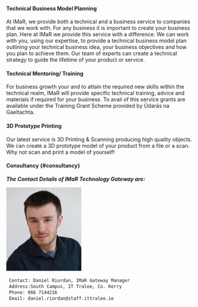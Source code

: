 #### Technical Business Model Planning

At IMaR, we provide both a technical and a business service to companies that we work with. For any business it is important to create your business plan. Here at IMaR we provide this service with a difference. We can work with you, using our expertise, to provide a technical business model plan outlining your technical business idea, your business objectives and how you plan to achieve them. Our team of experts can create a technical strategy to guide the lifetime of your product or service.

#### Technical Mentoring\/ Training

For business growth your and to attain the required new skills within the technical realm, IMaR will provide specific technical training, advice and materials if required for your business. To avail of this service grants are available under the Training Grant Scheme provided by Údarás na Gaeltachta.

#### **3D Prototype Printing**

Our latest service is 3D Printing & Scanning producing high quality objects. We can create a 3D prototype model of your product from a file or a scan. Why not scan and print a model of yourself!

#### Consultancy {#consultancy}

**_The Contact Details of IMaR Technology Gateway are:_**

![](/assets/DanielORiordan.jpg)

```
 Contact: Daniel Riordan, IMaR Gateway Manager
 Address:South Campus, IT Tralee, Co. Kerry
 Phone: 066 7144216 
 Email: daniel.riordan@staff.ittralee.ie
```



